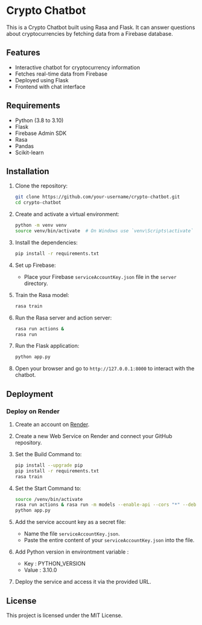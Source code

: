 # Crypto Chatbot

This is a Crypto Chatbot built using Rasa and Flask. It can answer questions about cryptocurrencies by fetching data from a Firebase database.

## Features

- Interactive chatbot for cryptocurrency information
- Fetches real-time data from Firebase
- Deployed using Flask
- Frontend with chat interface

## Requirements

- Python (3.8 to 3.10)
- Flask
- Firebase Admin SDK
- Rasa
- Pandas
- Scikit-learn

## Installation

1. Clone the repository:
    ```bash
    git clone https://github.com/your-username/crypto-chatbot.git
    cd crypto-chatbot
    ```

2. Create and activate a virtual environment:
    ```bash
    python -m venv venv
    source venv/bin/activate  # On Windows use `venv\Scripts\activate`
    ```

3. Install the dependencies:
    ```bash
    pip install -r requirements.txt
    ```

4. Set up Firebase:
    - Place your Firebase `serviceAccountKey.json` file in the `server` directory.

5. Train the Rasa model:
    ```bash
    rasa train
    ```

6. Run the Rasa server and action server:
    ```bash
    rasa run actions &
    rasa run
    ```

7. Run the Flask application:
    ```bash
    python app.py
    ```

8. Open your browser and go to `http://127.0.0.1:8000` to interact with the chatbot.

## Deployment

### Deploy on Render

1. Create an account on [Render](https://render.com/).

2. Create a new Web Service on Render and connect your GitHub repository.

3. Set the Build Command to:
    ```bash
    pip install --upgrade pip
    pip install -r requirements.txt
    rasa train
    ```

4. Set the Start Command to:
    ```bash
    source /venv/bin/activate
    rasa run actions & rasa run -m models --enable-api --cors "*" --debug &
    python app.py
    ```

5. Add the service account key as a secret file:
    - Name the file `serviceAccountKey.json`.
    - Paste the entire content of your `serviceAccountKey.json` into the file.

6. Add Python version in environtment variable :
    - Key : PYTHON_VERSION 
    - Value : 3.10.0

7. Deploy the service and access it via the provided URL.

## License

This project is licensed under the MIT License.
